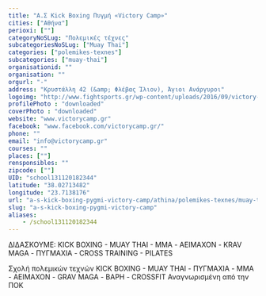 ```yaml
---
title: "Α.Σ Kick Boxing Πυγμή «Victory Camp»"
cities: ["Αθήνα"]
perioxi: [""]
categoryNoSLug: "Πολεμικές τέχνες"
subcategoriesNoSLug: ["Muay Thai"]
categories: ["polemikes-texnes"]
subcategories: ["muay-thai"]
organisationid: ""
organisation: ""
orgurl: "-"
address: "Κρυστάλλη 42 (&amp; Φλέβας Ίλιον), Άγιοι Ανάργυροι"
logoimg: "http://www.fightsports.gr/wp-content/uploads/2016/09/victory-camp-logo-1.jpg"
profilePhoto : "downloaded"
coverPhoto : "downloaded"
website: "www.victorycamp.gr"
facebook: "www.facebook.com/victorycamp.gr/"
phone: ""
email: "info@victorycamp.gr"
courses: ""
places: [""]
rensponsibles: ""
zipcode: [""]
UID: "school131120182344"
latitude: "38.02713482"
longitude: "23.7138176"
url: "a-s-kick-boxing-pygmi-victory-camp/athina/polemikes-texnes/muay-thai"
slug: "a-s-kick-boxing-pygmi-victory-camp"
aliases:
    - /school131120182344
---
```



ΔΙΔΑΣΚΟΥΜΕ: KICK BOXING - MUAY THAI - MMA - ΑΕΙΜΑΧΟΝ - KRAV MAGA - ΠΥΓΜΑΧΙΑ - CROSS TRAINING - PILATES

Σχολή πολεμικών τεχνών KICK BOXING - MUAY THAI - ΠΥΓΜΑΧΙΑ - MMA - ΑΕΙΜΑΧΟΝ - GRAV MAGA - ΒΑΡΗ - CROSSFIT Αναγνωρισμένη από την ΠΟΚ